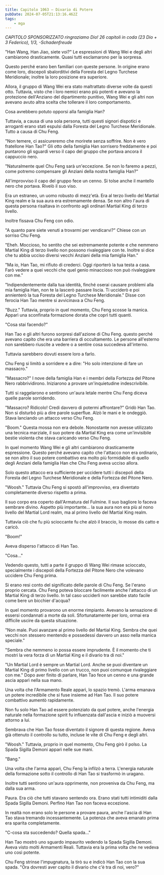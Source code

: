 ```yaml
---
title: Capitolo 1063 – Divario di Potere
pubDate: 2024-07-05T21:13:16.462Z
tags:
    - mga
---
```



<em>CAPITOLO SPONSORIZZATO ringraziamo Dio!
26 capitoli in coda (23 Dio + 3 Federico), 1/3,
-Schadenfreude</em>


"Han Wang, Han Jiao, siete voi?" Le espressioni di Wang Wei e degli altri cambiarono drasticamente. Quasi tutti esclamarono per la sorpresa.


Questo perché erano ben familiari con queste persone. In origine erano come loro, discepoli sbalorditivi della Foresta del Legno Turchese Meridionale; inoltre la loro posizione era superiore.


Allora, il gruppo di Wang Wei era stato maltrattato diverse volte da questi otto. Tuttavia, visto che i loro nemici erano più potenti e avevano la protezione dell'Anziano del dipartimento punitivo, Wang Wei e gli altri non avevano avuto altra scelta che tollerare il loro comportamento.


Cosa avrebbero potuto opporsi alla famiglia Han?


Tuttavia, a causa di una sola persona, tutti questi signori dispotici e arroganti erano stati espulsi dalla Foresta del Legno Turchese Meridionale. Tutto a causa di Chu Feng.


"Non temere, ci assicureremo che morirete senza soffrire. Non è vero fratellone Han Tao?" Gli otto della famiglia Han sorrisero freddamente e poi puntarono gli sguardi verso il capo del gruppo che portava ancora il cappuccio nero.


"Naturalmente quel Chu Feng sarà un'eccezione. Se non lo faremo a pezzi, come potremo compensare gli Anziani della nostra famiglia Han?"


All'improvviso il capo del gruppo fece un cenno. Si tolse anche il mantello nero che portava. Rivelò il suo viso.


Era un estraneo, un uomo robusto di mezz'età. Era al terzo livello del Martial King realm e la sua aura era estremamente densa. Se non altro l'aura di questa persona risaltava in confronto agli ordinari Martial King di terzo livello.


Inoltre fissava Chu Feng con odio.


"A quanto pare siete venuti a trovarmi per vendicarvi?" Chiese con un sorriso Chu Feng.


"Eheh. Moccioso, ho sentito che sei estremamente potente e che nemmeno Martial King di terzo livello non possono rivaleggiare con te. Inoltre si dice che tu abbia ucciso diversi vecchi Anziani della mia famiglia Han."


"Ma io, Han Tao, mi rifiuto di crederci. Oggi riporterò la tua testa a casa. Farò vedere a quei vecchi che quel genio minaccioso non può rivaleggiare con me."


"Indipendentemente dalla tua identità, finché oserai causare problemi alla mia famiglia Han, non te la lascerò passare liscia. Ti ucciderò e poi annienterò la tua Foresta del Legno Turchese Meridionale." Disse con ferocia Han Tao mentre si avvicinava a Chu Feng.


"Buzz." Tuttavia, proprio in quel momento, Chu Feng scosse la manica. Apparì una sconfinata formazione dorata che coprì tutti quanti.


"Cosa stai facendo?"


Han Tao e gli altri furono sorpresi dall'azione di Chu Feng. questo perché avevano capito che era una barriera di occultamento. Le persone all'esterno non sarebbero riuscite a vedere o a sentire cosa succedeva all'interno.


Tuttavia sarebbero dovuti essere loro a farlo.


Chu Feng si limitò a sorridere e a dire: "Ho solo intenzione di fare un massacro."


"Massacro?" I nove della famiglia Han e i membri della Fortezza del Pitone Nero rabbrividirono. Iniziarono a provare un'inquietudine indescrivibile.


Tutti si raggelarono e sentirono un'aura letale mentre Chu Feng diceva quelle parole sorridendo.


"Massacro? Ridicolo! Credi davvero di potermi affrontare?" Gridò Han Tao. Non si disturbò più a dire parole superflue. Alzò le mani e le ondeggiò. Stava lanciando un attacco verso Chu Feng.


"Boom." Questa mossa non era debole. Nonostante non avesse utilizzato una tecnica marziale, il suo potere da Martial King era come un'invisibile bestie violenta che stava caricando verso Chu Feng.


In quel momento Wang Wei e gli altri cambiarono drasticamente espressione. Questo perché avevano capito che l'attacco non era ordinario, se non altro il suo potere combattivo era molto più formidabile di quello degli Anziani della famiglia Han che Chu Feng aveva ucciso allora.


Solo questo attacco era sufficiente per uccidere tutti i discepoli della Foresta del Legno Turchese Meridionale e della Fortezza del Pitone Nero.


"Woosh." Tuttavia Chu Feng si spostò all'improvviso, era diventato completamente diverso rispetto a prima.


Il suo corpo era coperto dall'Armatura del Fulmine. Il suo bagliore lo faceva sembrare divino. Aspetto più importante... la sua aura non era più al nono livello del Martial Lord realm, ma al primo livello del Martial King realm.


Tuttavia ciò che fu più scioccante fu che alzò il braccio, lo mosse dis catto e caricò. 


"Boom!"


Aveva disperso l'attacco di Han Tao.


"Cosa..."


Vedendo questo, tutti a parte il gruppo di Wang Wei rimase scioccato, specialmente i discepoli della Fortezza del Pitone Nero che volevano uccidere Chu Feng prima.


Si erano resi conto del significato delle parole di Chu Feng. Se l'erano proprio cercata. Chu Feng poteva bloccare facilmente anche l'attacco di un Martial King di terzo livello. In tal caso ucciderli non sarebbe stato facile come bere un bicchier d'acqua?


In quel momento provarono un enorme rimpianto. Avevano la sensazione di essersi condannati a morte da soli. Sfortunatamente per loro, ormai era difficile uscire da questa situazione.


"Non male. Puoi avanzare al primo livello del Martial King. Sembra che quei vecchi non stessero mentendo e possedessi davvero un asso nella manica speciale."


"Sembra che nemmeno io possa essere imprudente. È il momento che ti mostri la vera forza di un Martial King e il divario tra di noi."


"Un Martial Lord è sempre un Martial Lord. Anche se puoi diventare un Martial King di primo livello con un trucco, non puoi comunque rivaleggiare con me." Dopo aver finito di parlare, Han Tao fece un cenno e una grande ascia apparì nella sua mano.


Una volta che l'Armamento Reale apparì, lo spazio tremò. L'arma emanava un potere incredibile che si fuse insieme ad Han Tao. Il suo potere combattivo aumentò rapidamente.


Non fu solo Han Tao ad essere potenziato da quel potere, anche l'energia naturale nella formazione spirit fu influenzata dall'ascia e iniziò a muoversi attorno a lui.


Sembrava che Han Tao fosse diventato il signore di questa regione. Aveva già ottenuto il controllo su tutto, incluse le vite di Chu Feng e degli altri.


"Woosh." Tuttavia, proprio in quel momento, Chu Feng girò il polso. La Spada Sigilla Demoni apparì nelle sue mani.


"Bang."


Una volta che l'arma apparì, Chu Feng la infilzò a terra. L'energia naturale della formazione sotto il controllo di Han Tao si trasformò in uragano.


Inoltre tutti sentirono un'aura opprimente, non proveniva da Chu Feng, ma dalla sua arma.


Paura. Era ciò che tutti stavano sentendo ora. Erano stati tutti intimiditi dalla Spada Sigilla Demoni. Perfino Han Tao non faceva eccezione.


In realtà non erano solo le persone a provare paura, anche l'ascia di Han Tao stava tremando incessantemente. La potenza che aveva emanato prima era sparita completamente.


"C-cosa sta succedendo? Quella spada..."


Han Tao mostrò uno sguardo impaurito vedendo la Spada Sigilla Demoni. Aveva visto molti Armamenti Reali. Tuttavia era la prima volta che ne vedeva uno così potente.


Chu Feng strinse l'impugnatura, la tirò su e indicò Han Tao con la sua spada. "Ora dovresti aver capito il divario che c'è tra di noi, vero?"
                                


                                



